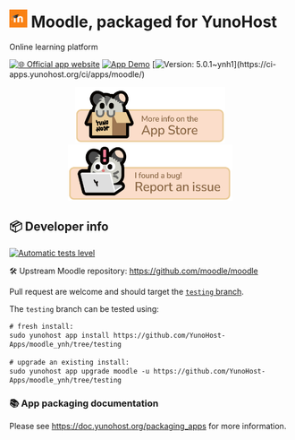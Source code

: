<!--
N.B.: This README was automatically generated by <https://github.com/YunoHost/apps_tools/blob/main/readme_generator>
It shall NOT be edited by hand.
-->

<h1>
  <img src="https://raw.githubusercontent.com/YunoHost/apps/main/logos/moodle.png" width="32px" alt="Logo of Moodle">
  Moodle, packaged for YunoHost
</h1>

Online learning platform

[![🌐 Official app website](https://img.shields.io/badge/Official_app_website-darkgreen?style=for-the-badge)](https://moodle.org/)
[![App Demo](https://img.shields.io/badge/App_Demo-blue?style=for-the-badge)](https://sandbox.moodledemo.net/)
[![Version: 5.0.1~ynh1](https://img.shields.io/badge/Version-5.0.1~ynh1-rgba(0,150,0,1)?style=for-the-badge)](https://ci-apps.yunohost.org/ci/apps/moodle/)

<div align="center">
<a href="https://apps.yunohost.org/app/moodle"><img height="100px" src="https://github.com/YunoHost/yunohost-artwork/raw/refs/heads/main/badges/neopossum-badges/badge_more_info_on_the_appstore.svg"/></a>
<a href="https://github.com/YunoHost-Apps/moodle_ynh/issues"><img height="100px" src="https://github.com/YunoHost/yunohost-artwork/raw/refs/heads/main/badges/neopossum-badges/badge_report_an_issue.svg"/></a>
</div>

## 📦 Developer info

[![Automatic tests level](https://apps.yunohost.org/badge/cilevel/moodle)](https://ci-apps.yunohost.org/ci/apps/moodle/)

🛠️ Upstream Moodle repository: <https://github.com/moodle/moodle>

Pull request are welcome and should target the [`testing` branch](https://github.com/YunoHost-Apps/moodle_ynh/tree/testing).

The `testing` branch can be tested using:
```
# fresh install:
sudo yunohost app install https://github.com/YunoHost-Apps/moodle_ynh/tree/testing

# upgrade an existing install:
sudo yunohost app upgrade moodle -u https://github.com/YunoHost-Apps/moodle_ynh/tree/testing
```

### 📚 App packaging documentation

Please see <https://doc.yunohost.org/packaging_apps> for more information.